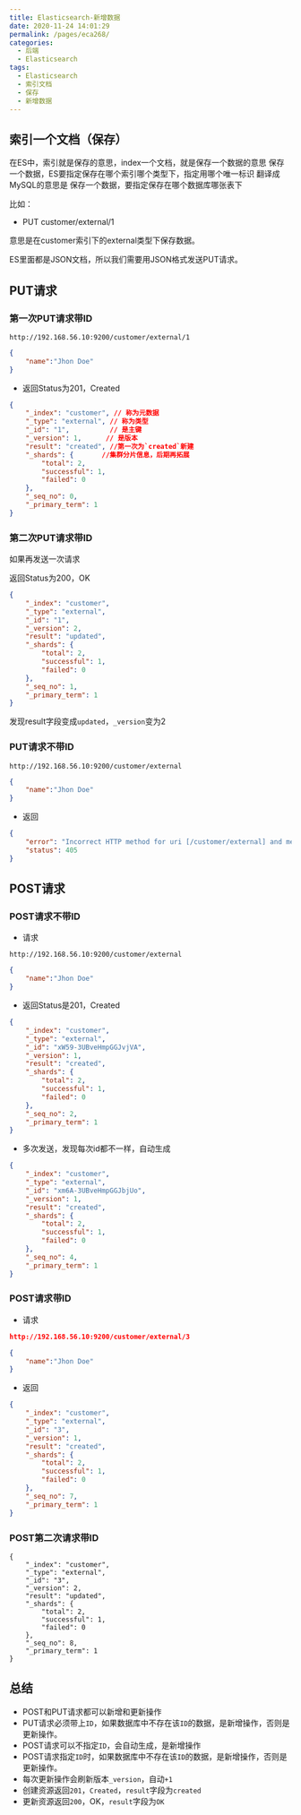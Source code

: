 ```yaml
---
title: Elasticsearch-新增数据
date: 2020-11-24 14:01:29
permalink: /pages/eca268/
categories:
  - 后端
  - Elasticsearch
tags:
  - Elasticsearch
  - 索引文档
  - 保存
  - 新增数据
---
```


## 索引一个文档（保存）
在ES中，索引就是保存的意思，index一个文档，就是保存一个数据的意思
保存一个数据，ES要指定保存在哪个索引哪个类型下，指定用哪个唯一标识
翻译成MySQL的意思是
保存一个数据，要指定保存在哪个数据库哪张表下

比如：

- PUT customer/external/1

意思是在customer索引下的external类型下保存数据。



ES里面都是JSON文档，所以我们需要用JSON格式发送PUT请求。



## PUT请求

### 第一次PUT请求带ID

~~~
http://192.168.56.10:9200/customer/external/1
~~~

~~~JSON
{
    "name":"Jhon Doe"
}
~~~

- 返回Status为201，Created

~~~JSON
{
    "_index": "customer", // 称为元数据
    "_type": "external", // 称为类型
    "_id": "1",          // 是主键
    "_version": 1,      // 是版本
    "result": "created", //第一次为`created`新建
    "_shards": {       //集群分片信息，后期再拓展
        "total": 2,
        "successful": 1,
        "failed": 0
    },
    "_seq_no": 0,
    "_primary_term": 1
}
~~~







### 第二次PUT请求带ID

如果再发送一次请求

返回Status为200，OK

~~~json
{
    "_index": "customer",
    "_type": "external",
    "_id": "1",
    "_version": 2,
    "result": "updated",
    "_shards": {
        "total": 2,
        "successful": 1,
        "failed": 0
    },
    "_seq_no": 1,
    "_primary_term": 1
}
~~~

发现result字段变成`updated`，`_version`变为2

### PUT请求不带ID

~~~
http://192.168.56.10:9200/customer/external
~~~

~~~json
{
    "name":"Jhon Doe"
}
~~~

- 返回

~~~json
{
    "error": "Incorrect HTTP method for uri [/customer/external] and method [PUT], allowed: [POST]",
    "status": 405
}
~~~



## POST请求

### POST请求不带ID

- 请求

~~~
http://192.168.56.10:9200/customer/external
~~~

~~~json
{
    "name":"Jhon Doe"
}
~~~

- 返回Status是201，Created

~~~json
{
    "_index": "customer",
    "_type": "external",
    "_id": "xW59-3UBveHmpGGJvjVA",
    "_version": 1,
    "result": "created",
    "_shards": {
        "total": 2,
        "successful": 1,
        "failed": 0
    },
    "_seq_no": 2,
    "_primary_term": 1
}
~~~

- 多次发送，发现每次id都不一样，自动生成

~~~json
{
    "_index": "customer",
    "_type": "external",
    "_id": "xm6A-3UBveHmpGGJbjUo",
    "_version": 1,
    "result": "created",
    "_shards": {
        "total": 2,
        "successful": 1,
        "failed": 0
    },
    "_seq_no": 4,
    "_primary_term": 1
}
~~~

### POST请求带ID

- 请求

~~~JSON
http://192.168.56.10:9200/customer/external/3
~~~

~~~json
{
    "name":"Jhon Doe"
}
~~~

- 返回

~~~JSON
{
    "_index": "customer",
    "_type": "external",
    "_id": "3",
    "_version": 1,
    "result": "created",
    "_shards": {
        "total": 2,
        "successful": 1,
        "failed": 0
    },
    "_seq_no": 7,
    "_primary_term": 1
}
~~~

### POST第二次请求带ID

~~~
{
    "_index": "customer",
    "_type": "external",
    "_id": "3",
    "_version": 2,
    "result": "updated",
    "_shards": {
        "total": 2,
        "successful": 1,
        "failed": 0
    },
    "_seq_no": 8,
    "_primary_term": 1
}
~~~



## 总结

- POST和PUT请求都可以新增和更新操作
- PUT请求必须带上`ID`，如果数据库中不存在该`ID`的数据，是新增操作，否则是更新操作。
- POST请求可以不指定`ID`，会自动生成，是新增操作
- POST请求指定`ID`时，如果数据库中不存在该`ID`的数据，是新增操作，否则是更新操作。
- 每次更新操作会刷新版本`_version`，自动`+1`
- 创建资源返回`201`，`Created`，`result`字段为`created`
- 更新资源返回`200`，OK，`result`字段为`OK`